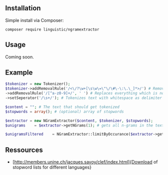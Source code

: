 ## Installation

Simple install via Composer:

```
composer require linguistic/ngramextractor
```

## Usage

Coming soon.

## Example

```php
$tokenizer = new Tokenizer();
$tokenizer->addRemovalRule('/<\/?\w+[\s\w\=\"\/\#\-\:\.\_]*>/') # Removes HTML Tags
->addRemovalRule('/[^a-z0-9]+/', ' ') # Replaces everything which is not text with a space
->setSeperator('/\s+/'); # Tokenizes text with whitespace as delimiter
```

```php
$content = ""; # The text that should get tokenized
$stopwords = array(); # (optional) array of stopwords

$extractor = new NGramExtractor($content, $tokenizer, $stopwords);
$unigrams    = $extractor->getNGrams(1); # gets all n-grams in the text, n = 1

$unigramsFiltered    = NGramExtractor::limitByOccurance($extractor->getNGramCount(1, true), 3); # get unigrams and their occurance if the occurance is greater or equal 3
```
## Ressources

* [http://members.unine.ch/jacques.savoy/clef/index.html]{Download of stopword lists for different languages}
